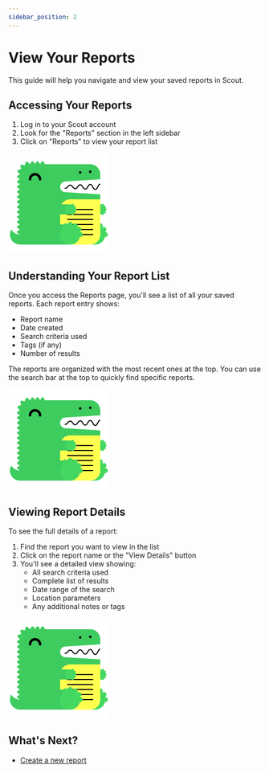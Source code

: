```yaml
---
sidebar_position: 2
---
```


# View Your Reports

This guide will help you navigate and view your saved reports in Scout.

## Accessing Your Reports

1. Log in to your Scout account
2. Look for the "Reports" section in the left sidebar
3. Click on "Reports" to view your report list

![Reports Sidebar](/img/docusaurus.png)

## Understanding Your Report List

Once you access the Reports page, you'll see a list of all your saved reports. Each report entry shows:

- Report name
- Date created
- Search criteria used
- Tags (if any)
- Number of results

The reports are organized with the most recent ones at the top. You can use the search bar at the top to quickly find specific reports.

![Report List](/img/docusaurus.png)

## Viewing Report Details

To see the full details of a report:

1. Find the report you want to view in the list
2. Click on the report name or the "View Details" button
3. You'll see a detailed view showing:
   - All search criteria used
   - Complete list of results
   - Date range of the search
   - Location parameters
   - Any additional notes or tags

![Report Details](/img/docusaurus.png)

## What's Next?

- [Create a new report](create-a-report.md)
